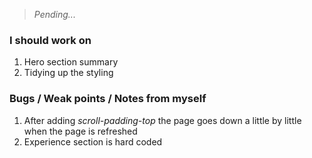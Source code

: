 > *Pending...*

### I should work on 

1. Hero section summary
2. Tidying up the styling

### Bugs / Weak points / Notes from myself

1. After adding *scroll-padding-top* the page goes down a little by little when the page is refreshed
2. Experience section is hard coded

